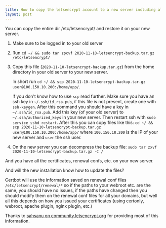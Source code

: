```yaml
---
title: How to copy the letsencrypt account to a new server including all certificates
layout: post
---
```


You can copy the entire dir /etc/letsencrypt/ and restore it on your new server.

1. Make sure to be logged in to your old server

1. Run `cd ~/ && sudo tar zpcvf 2020-11-10-letsencrypt-backup.tar.gz /etc/letsencrypt/`

1. Copy this file (`2020-11-10-letsencrypt-backup.tar.gz`) from the home directory in your old server to your new server.

   In short run `cd ~/ && scp 2020-11-10-letsencrypt-backup.tar.gz user@100.150.10.200:/home/app/`.

   If you don't know how to use `scp` read further. Make sure you have an ssh key in `~/.ssh/id_rsa.pub`, if this file is not present, create one with `ssh-keygen`. After this command you should have a key in `~/.ssh/id_rsa.pub`. Add this key (of your old server) to `~/.ssh/authorized_keys` in your new server. Then restart ssh with `sudo service sshd restart`. After this you can copy files like this: `cd ~/ && scp 2020-11-10-letsencrypt-backup.tar.gz user@100.150.10.200:/home/app/` where `100.150.10.200` is the IP of your new server and `user` the ssh user.

1. On the new server you can decompress the backup file: `sudo tar zxvf 2020-11-10-letsencrypt-backup.tar.gz -C /`

And you have all the certificates, renewal confs, etc. on your new server.

And will the new installation know how to update the files?

Certbot will use the information saved on renewal conf files `/etc/letsencrypt/renewal/*` so if the paths to your webroot etc. are the same, you should have no issues, if the paths have changed then you should modify them on the renewal conf files for all your domains, but well all this depends on how you issued your certificates (using certonly, webroot, apache plugin, nginx plugin, etc.)

Thanks to [sahsanu on community.letsencrypt.org](https://community.letsencrypt.org/t/move-to-another-server/77985/6) for providing most of this information.
